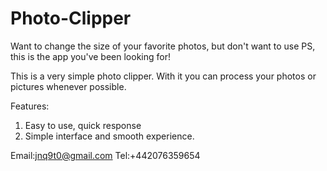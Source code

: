 # Photo-Clipper

Want to change the size of your favorite photos, but don't want to use PS, this is the app you've been looking for!

This is a very simple photo clipper. With it you can process your photos or pictures whenever possible.

Features:

1. Easy to use, quick response
2. Simple interface and smooth experience.

Email:jnq9t0@gmail.com
Tel:+442076359654
